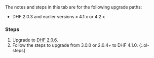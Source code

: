 <div id="DHFpre204to410" class="tabcontent" markdown="1">

The notes and steps in this tab are for the following upgrade paths:
- DHF 2.0.3 and earlier versions » 4.1.x or 4.2.x


### Steps

1. Upgrade to [DHF 2.0.6](https://github.com/marklogic/marklogic-data-hub/releases/tag/v.2.0.6).
1. Follow the steps to upgrade from 3.0.0 or 2.0.4+ to DHF 4.1.0.
{:.ol-steps}
</div>
